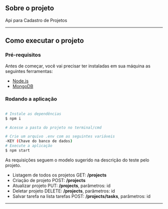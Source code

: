 ##  Sobre o projeto

Api para Cadastro de Projetos

---

##  Como executar o projeto

### Pré-requisitos

Antes de começar, você vai precisar ter instaladas em sua máquina as seguintes ferramentas:

- [Node.js](https://nodejs.org/en/)
- [MongoDB](https://www.mongodb.com/try/download/community)


###  Rodando a aplicação

```bash

# Instale as dependências
$ npm i

# Acesse a pasta do projeto no terminal/cmd

# Crie um arquivo .env com as seguintes variáveis
-KEY (Chave do banco de dados)
# Execute a aplicação
$ npm start
```

As requisições seguem o modelo sugerido na descrição do teste pelo projeto.
 - Listagem de todos os projetos GET: **/projects**
 - Criação de projeto POST:  **/projects**
 - Atualizar projeto PUT: **/projects**, parâmetros: id
 - Deletar projeto DELETE: **/projects**, parâmetros: id
 - Salvar tarefa na lista tarefas POST:  **/projects/tasks**, parâmetros: id
---
